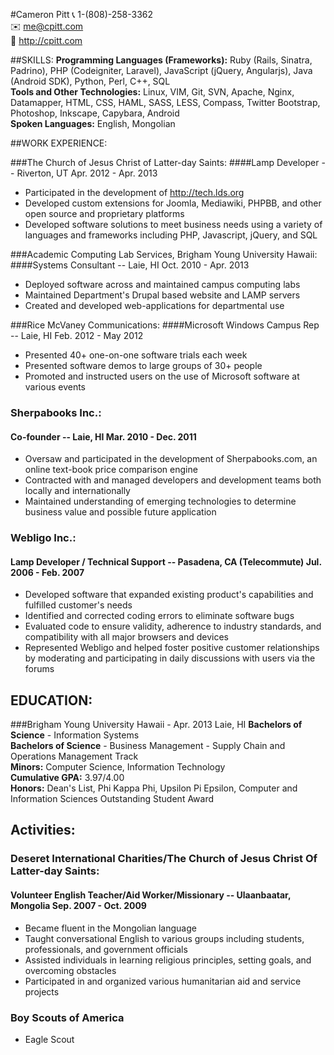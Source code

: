 #Cameron Pitt
:telephone_receiver:  1-(808)-258-3362  
:envelope:   me@cpitt.com  
:bust_in_silhouette: http://cpitt.com  

##SKILLS:
**Programming Languages (Frameworks):** Ruby (Rails, Sinatra, Padrino), PHP (Codeigniter, Laravel), JavaScript (jQuery, Angularjs), Java (Android SDK), Python, Perl, C++, SQL  
**Tools and Other Technologies:** Linux, VIM, Git, SVN, Apache, Nginx, Datamapper, HTML, CSS, HAML, SASS, LESS, Compass, Twitter Bootstrap, Photoshop, Inkscape, Capybara, Android  
**Spoken Languages:** English, Mongolian  

##WORK EXPERIENCE:

###The Church of Jesus Christ of Latter-day Saints: 
####Lamp Developer -- Riverton, UT Apr. 2012 - Apr. 2013
* Participated in the development of http://tech.lds.org
* Developed custom extensions for Joomla, Mediawiki, PHPBB, and other open source and proprietary platforms
* Developed software solutions to meet business needs using a variety of languages and frameworks including PHP, Javascript, jQuery, and SQL

###Academic Computing Lab Services, Brigham Young University Hawaii: 
####Systems Consultant -- Laie, HI Oct. 2010 - Apr. 2013
* Deployed software across and maintained campus computing labs
* Maintained Department's Drupal based website and LAMP servers
* Created and developed web-applications for departmental use

###Rice McVaney Communications: 
####Microsoft Windows Campus Rep -- Laie, HI Feb. 2012 - May 2012
* Presented 40+ one-on-one software trials each week
* Presented software demos to large groups of 30+ people
* Promoted and instructed users on the use of Microsoft software at various events

### Sherpabooks Inc.: 
#### Co-founder -- Laie, HI Mar. 2010 - Dec. 2011
* Oversaw and participated in the development of Sherpabooks.com, an online text-book price comparison engine
* Contracted with and managed developers and development teams both locally and internationally
* Maintained understanding of emerging technologies to determine business value and possible future application

### Webligo Inc.: 
#### Lamp Developer / Technical Support -- Pasadena, CA (Telecommute) Jul. 2006 - Feb. 2007
* Developed software that expanded existing product's capabilities and fulfilled customer's needs 
* Identified and corrected coding errors to eliminate software bugs 
* Evaluated code to ensure validity, adherence to industry standards, and compatibility with all major browsers and devices
* Represented Webligo and helped foster positive customer relationships by moderating and participating in daily discussions with users via the forums 

## EDUCATION:
###Brigham Young University Hawaii  - Apr. 2013 Laie, HI
**Bachelors of Science** - Information Systems  
**Bachelors of Science** - Business Management - Supply Chain and Operations Management Track  
**Minors:** Computer Science, Information Technology  
**Cumulative GPA:** 3.97/4.00  
**Honors:** Dean's List, Phi Kappa Phi, Upsilon Pi Epsilon, Computer and Information Sciences Outstanding Student Award  

## Activities: 

### Deseret International Charities/The Church of Jesus Christ Of Latter-day Saints: 
#### Volunteer English Teacher/Aid Worker/Missionary -- Ulaanbaatar, Mongolia Sep. 2007 - Oct. 2009
* Became fluent in the Mongolian language
* Taught conversational English to various groups including students, professionals, and government officials
* Assisted individuals in learning religious principles, setting goals, and overcoming obstacles
* Participated in and organized various humanitarian aid and service projects

### Boy Scouts of America   
* Eagle Scout


